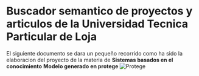 # Buscador semantico de proyectos y articulos de la Universidad Tecnica Particular de Loja
El siguiente documento se dara un pequeño recorrido como ha sido la elaboracion del proyecto de la materia de **Sistemas basados en el conocimiento**
**Modelo generado en protege**
![Protege](https://user-images.githubusercontent.com/29377883/54497972-10468d00-48cf-11e9-8469-55cf459aa081.png)
